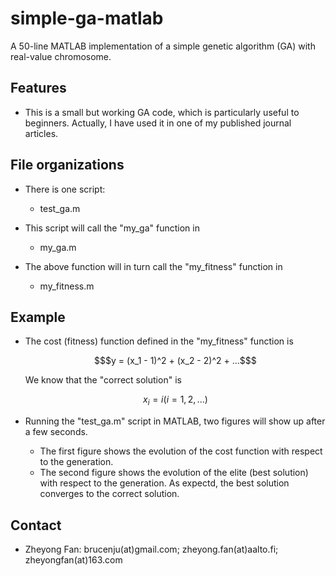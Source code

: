 # simple-ga-matlab

A 50-line MATLAB implementation of a simple genetic algorithm (GA) with real-value chromosome. 

## Features

* This is a small but working GA code, which is particularly useful to beginners. 
  Actually, I have used it in one of my published journal articles. 
  
## File organizations

* There is one script:
  * test_ga.m

* This script will call the "my_ga" function in
  * my_ga.m
  
* The above function will in turn call the "my_fitness" function in
  * my_fitness.m
  
## Example

* The cost (fitness) function defined in the "my_fitness" function is 
   ```math 
   $y = (x_1 - 1)^2 + (x_2 - 2)^2 + ...$
   ```
  We know that the "correct solution" is 
   ```math 
   x_i = i (i = 1, 2, ...)
   ```
  
* Running the "test_ga.m" script in MATLAB, two figures will show up after a few seconds.
  * The first figure shows the evolution of the cost function with respect to the generation.
  * The second figure shows the evolution of the elite (best solution) with respect to the generation.
    As expectd, the best solution converges to the correct solution.

## Contact

* Zheyong Fan: brucenju(at)gmail.com; zheyong.fan(at)aalto.fi; zheyongfan(at)163.com
